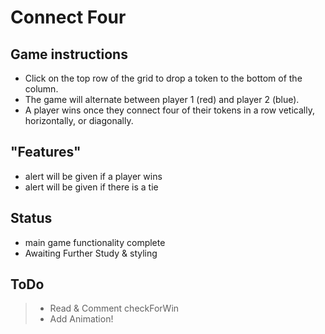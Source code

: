 # Connect Four

## Game instructions

- Click on the top row of the grid to drop a token to the bottom of the column.  
- The game will alternate between player 1 (red) and player 2 (blue).  
- A player wins once they connect four of their tokens in a row vetically, horizontally, or diagonally.


## "Features"

- alert will be given if a player wins
- alert will be given if there is a tie

## Status

- main game functionality complete
- Awaiting Further Study & styling

## ToDo

> - Read & Comment checkForWin
> - Add Animation!